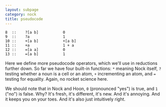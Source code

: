 ```yaml
---
layout: subpage
category: nock
title: pseudocode
---
```


```text
8  ::    ?[a b]           0
9  ::    ?a               1
10 ::    +[a b]           +[a b]
11 ::    +a               1 + a
12 ::    =[a a]           0
13 ::    =[a b]           1
```
Here we define more pseudocode operators, which we'll use in reductions further
down.  So far we have four built-in functions: `*` meaning Nock itself, `?`
testing whether a noun is a cell or an atom, `+` incrementing an atom, and `=`
testing for equality.  Again, no rocket science here.

We should note that in Nock and Hoon, `0` (pronounced "yes") is true, and `1`
("no") is false.  Why?  It's fresh, it's different, it's new.  And it's
annoying.  And it keeps you on your toes.  And it's also just intuitively
right.

